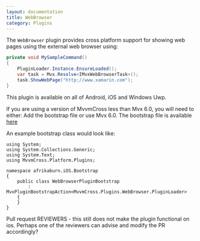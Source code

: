 ```yaml
---
layout: documentation
title: WebBrowser
category: Plugins
---
```

The `WebBrowser` plugin provides cross platform support for showing web pages using the external web browser using:

```c#
private void MySampleCommand()
{
    PluginLoader.Instance.EnsureLoaded();
    var task = Mvx.Resolve<IMvxWebBrowserTask>();
    task.ShowWebPage("http://www.xamarin.com");
}
```

This plugin is available on all of Android, iOS and Windows Uwp.

If you are using a version of MvvmCross less than Mvx 6.0, you will need to either: Add the bootstrap file or use Mvx 6.0.
The bootstrap file is available [here](https://github.com/MvvmCross/MvvmCross/blob/develop/nuspec/BootstrapContent/WebBrowserPluginBootstrap.cs.pp)

An example bootstrap class would look like:

```
using System;
using System.Collections.Generic;
using System.Text;
using MvvmCross.Platform.Plugins;

namespace afrikaburn.iOS.Bootstrap
{
    public class WebBrowserPluginBootstrap
        : MvxPluginBootstrapAction<MvvmCross.Plugins.WebBrowser.PluginLoader>
    {
    }
}
```
Pull request REVIEWERS - this still does not make the plugin functional on ios. Perhaps one of the reviewers can advise and modify the PR accordingly? 

